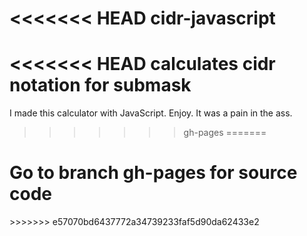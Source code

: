 <<<<<<< HEAD
cidr-javascript
===============

<<<<<<< HEAD
calculates cidr notation for submask
=======
I made this calculator with JavaScript. Enjoy. It was a pain in the ass.
>>>>>>> gh-pages
=======
<h1>Go to branch gh-pages for source code</h1>
>>>>>>> e57070bd6437772a34739233faf5d90da62433e2
